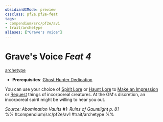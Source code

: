 ```yaml
---
obsidianUIMode: preview
cssclass: pf2e,pf2e-feat
tags:
- compendium/src/pf2e/av1
- trait/archetype
aliases: ["Grave's Voice"]
---
```

# Grave's Voice  *Feat 4*  
[archetype](/rules/traits/archetype.md)  

- **Prerequisites**: [Ghost Hunter Dedication](/compendium/feats/ghost-hunter-dedication-av1.md)

You can use your choice of [Spirit Lore](/compendium/skills.md#Lore) or [Haunt Lore](/compendium/skills.md#Lore) to [Make an Impression](/rules/actions/make-an-impression.md) or [Request](/rules/actions/request.md) things of incorporeal creatures. At the GM's discretion, an incorporeal spirit might be willing to hear you out.

*Source: Abomination Vaults #1: Ruins of Gauntlight p. 81*  
%% #compendium/src/pf2e/av1 #trait/archetype %%